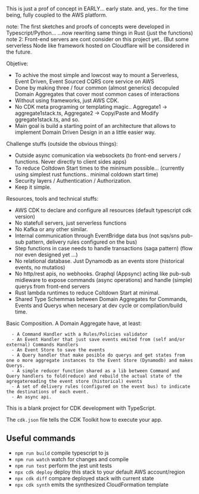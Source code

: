 This is just a prof of concept in EARLY... early state. 
and, yes.. for the time being, fully coupled to the AWS platform.

note: The first sketches and proofs of concepts were developed in Typescript/Python... 
      ...now rewriting same things in Rust (just the functions) 
note 2: Front-end servers are cont consider on this project yet.. (But some serverless Node like framework hosted on Cloudflare will be considered in the future.

Objetive: 
  - To achive the most simple and lowcost way to mount a Serverless, Event Driven, Event Sourced CQRS core service on AWS
  - Done by making three / four common (almost generics) decopuled Domain Aggregates that cover most common cases of interactions
  - Without using frameworks, just AWS CDK.
  - No CDK meta programing or templating magic.. Aggregate1 -> aggregate1stack.ts, Aggregate2 -> Copy/Paste and Modify ggregate1stack.ts, and so.
  - Main goal is build a starting point of an architecture that allows to implement Domain Driven Design in an a little easier way.

Challenge stuffs (outside the obvious things):
  - Outside async comunication via websockets (to front-end servers / functions. Never directly to client sides apps)
  - To reduce Coltdown Start times to the minimum possible... (currently using simplest rust functions..  minimal coldown start time)
  - Security layers / Authentication / Authorization.
  - Keep it simple.

Resources, tools and technical stuffs:
  - AWS CDK to declare and configure all resources (default typescript cdk version)
  - No statefull servers, just serverless functions
  - No Kafka or any other similar.
  - Internal communication through EventBridge data bus (not sqs/sns pub-sub pattern, delivery rules configured on the bus)
  - Step functions in case needs to handle transactions (saga pattern) (flow nor even designed yet ...)
  - No relational database. Just Dynamodb as an events store (historical events, no mutatios)
  - No http/rest apis, no webhooks. Graphql (Appsync) acting like pub-sub midleware to expose commands (async operations) and handle (simple) querys from front-end servers
  - Rust lambda runtimes to reduce Coltdown Start at minimal.
  - Shared Type Schemmas between Domain Aggregates for Commands, Events and Querys when necesary at dev cycle or  compilation/build time.

  Basic Composition. A Domain Aggregate have, at least: 

      - A Command Handler with a Rules/Policies validator 
      - An Event Handler that just save events emited from (self and/or external) Commands Handlers
      - An Event Store to save the events
      - A Query handler that make posible do querys and get states from one o more aggregate instances to the Event Store (Dynamodb) and makes Querys.
      - A simple reducer function shared as a lib between Command and Query handlers to fold(reduce) and rebuild the actual state of the agregatereading the event store (historical) events
      - A set of delivery rules (configured on the event bus) to indicate the destinations of each event.
      - An async api.


This is a blank project for CDK development with TypeScript.

The `cdk.json` file tells the CDK Toolkit how to execute your app.

## Useful commands

* `npm run build`   compile typescript to js
* `npm run watch`   watch for changes and compile
* `npm run test`    perform the jest unit tests
* `npx cdk deploy`  deploy this stack to your default AWS account/region
* `npx cdk diff`    compare deployed stack with current state
* `npx cdk synth`   emits the synthesized CloudFormation template

